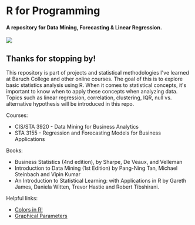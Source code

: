 # R for Programming
#### A repository for Data Mining, Forecasting & Linear Regression. 

![](/images/)

## Thanks for stopping by!
This repository is part of projects and statistical methodologies I've learned at Baruch College and other online courses. The goal of this is to explore basic statistics analysis using R. When it comes to statistical concepts, it's important to know when to apply these concepts when analyzing data. Topics such as linear regression, correlation, clustering, IQR, null vs. alternative hypothesis will be introduced in this repo.

Courses:
+ CIS/STA 3920 - Data Mining for Business Analytics
+ STA 3155 - Regression and Forecasting Models for Business Applications

Books:
+ Business Statistics (4nd edition), by Sharpe, De Veaux, and Velleman
+ Introduction to Data Mining (1st Edition) by Pang-Ning Tan, Michael Steinbach and Vipin Kumar
+ An Introduction to Statistical Learning: with Applications in R by Gareth James, Daniela Witten, Trevor Hastie and Robert Tibshirani.

Helpful links:
+ [Colors in R!](http://www.stat.columbia.edu/~tzheng/files/Rcolor.pdf)
+ [Graphical Parameters](https://www.statmethods.net/advgraphs/parameters.html)

